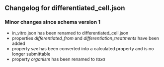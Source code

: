 ## Changelog for differentiated_cell.json

### Minor changes since schema version 1

* in_vitro.json has been renamed to differentiated_cell.json
* properties *differentiated_from* and *differentiation_treatments* have been added
* property *sex* has been converted into a calculated property and is no longer submittable
* property *organism* has been renamed to *taxa*
